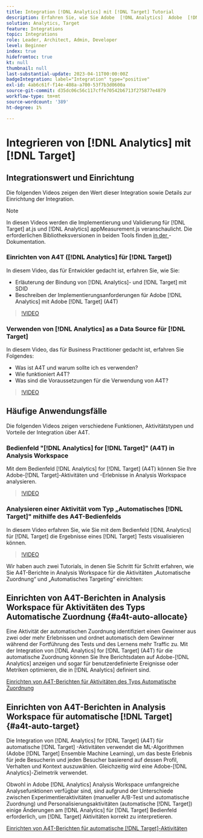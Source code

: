 ```yaml
---
title: Integration [!DNL Analytics] mit [!DNL Target] Tutorial
description: Erfahren Sie, wie Sie Adobe  [!DNL Analytics]  Adobe  [!DNL Target].
solution: Analytics, Target
feature: Integrations
topic: Integrations
role: Leader, Architect, Admin, Developer
level: Beginner
index: true
hidefromtoc: true
kt: null
thumbnail: null
last-substantial-update: 2023-04-11T00:00:00Z
badgeIntegration: label="Integration" type="positive"
exl-id: 4ab6c61f-f14e-408a-a700-53f7b3d0600a
source-git-commit: d35dc06c56c117cffe70542b6713f275877e4879
workflow-type: tm+mt
source-wordcount: '389'
ht-degree: 1%

---
```


# Integrieren von [!DNL Analytics] mit [!DNL Target]


## Integrationswert und Einrichtung

Die folgenden Videos zeigen den Wert dieser Integration sowie Details zur Einrichtung der Integration.

>[!NOTE]
>
>In diesen Videos werden die Implementierung und Validierung für [!DNL Target] at.js und [!DNL Analytics] appMeasurement.js veranschaulicht. Die erforderlichen Bibliotheksversionen in beiden Tools finden [ in der ](https://experienceleague.adobe.com/docs/target/using/integrate/a4t/a4timplementation.html?lang=de)-Dokumentation.

### Einrichten von A4T ([!DNL Analytics] für [!DNL Target])

In diesem Video, das für Entwickler gedacht ist, erfahren Sie, wie Sie:

* Erläuterung der Bindung von [!DNL Analytics]- und [!DNL Target] mit SDID
* Beschreiben der Implementierungsanforderungen für Adobe [!DNL Analytics] mit Adobe [!DNL Target] (A4T)

>[!VIDEO](https://video.tv.adobe.com/v/35146/?quality=12&learn=on)

### Verwenden von [!DNL Analytics] as a Data Source für [!DNL Target]

In diesem Video, das für Business Practitioner gedacht ist, erfahren Sie Folgendes:

* Was ist A4T und warum sollte ich es verwenden?
* Wie funktioniert A4T?
* Was sind die Voraussetzungen für die Verwendung von A4T?

>[!VIDEO](https://video.tv.adobe.com/v/17384/?quality=12&learn=on)


## Häufige Anwendungsfälle

Die folgenden Videos zeigen verschiedene Funktionen, Aktivitätstypen und Vorteile der Integration über A4T.

### Bedienfeld &quot;[!DNL Analytics] for [!DNL Target]&quot; (A4T) in Analysis Workspace

Mit dem Bedienfeld [!DNL Analytics] for [!DNL Target] (A4T) können Sie Ihre Adobe-[!DNL Target]-Aktivitäten und -Erlebnisse in Analysis Workspace analysieren.

>[!VIDEO](https://video.tv.adobe.com/v/37247/?quality=12&learn=on)

### Analysieren einer Aktivität vom Typ „Automatisches [!DNL Target]&quot; mithilfe des A4T-Bedienfelds

In diesem Video erfahren Sie, wie Sie mit dem Bedienfeld [!DNL Analytics] für [!DNL Target] die Ergebnisse eines [!DNL Target] Tests visualisieren können.

>[!VIDEO](https://video.tv.adobe.com/v/333270/?quality=12&learn=on)

Wir haben auch zwei Tutorials, in denen Sie Schritt für Schritt erfahren, wie Sie A4T-Berichte in Analysis Workspace für die Aktivitäten „Automatische Zuordnung“ und „Automatisches Targeting“ einrichten:

## Einrichten von A4T-Berichten in Analysis Workspace für Aktivitäten des Typs Automatische Zuordnung {#a4t-auto-allocate}

Eine Aktivität der automatischen Zuordnung identifiziert einen Gewinner aus zwei oder mehr Erlebnissen und ordnet automatisch dem Gewinner während der Fortführung des Tests und des Lernens mehr Traffic zu. Mit der Integration von [!DNL Analytics] for [!DNL Target] (A4T) für die automatische Zuordnung können Sie Ihre Berichtsdaten auf Adobe-[!DNL Analytics] anzeigen und sogar für benutzerdefinierte Ereignisse oder Metriken optimieren, die in [!DNL Analytics] definiert sind.

<a href="https://experienceleague.adobe.com/docs/target-learn/tutorials/integrations/set-up-a4t-reports-in-analysis-workspace-for-auto-allocate-activities.html?lang=de" class="spectrum-Button spectrum-Button--primary spectrum-Button--sizeM" target="_blank">
  <span class="spectrum-Button-label has-no-wrap has-text-weight-bold">Einrichten von A4T-Berichten für Aktivitäten des Typs Automatische Zuordnung</span>
</a>

## Einrichten von A4T-Berichten in Analysis Workspace für automatische [!DNL Target] {#a4t-auto-target}

Die Integration von [!DNL Analytics] for [!DNL Target] (A4T) für automatische [!DNL Target] -Aktivitäten verwendet die ML-Algorithmen (Adobe [!DNL Target] Ensemble Machine Learning), um das beste Erlebnis für jede Besucherin und jeden Besucher basierend auf dessen Profil, Verhalten und Kontext auszuwählen. Gleichzeitig wird eine Adobe-[!DNL Analytics]-Zielmetrik verwendet.

Obwohl in Adobe [!DNL Analytics] Analysis Workspace umfangreiche Analysefunktionen verfügbar sind, sind aufgrund der Unterschiede zwischen Experimentieraktivitäten (manueller A/B-Test und automatische Zuordnung) und Personalisierungsaktivitäten (automatische [!DNL Target]) einige Änderungen am [!DNL Analytics] für [!DNL Target] Bedienfeld erforderlich, um [!DNL Target] Aktivitäten korrekt zu interpretieren.

<a href="https://experienceleague.adobe.com/docs/target-learn/tutorials/integrations/set-up-a4t-reports-in-analysis-workspace-for-auto-target-activities.html?lang=de" class="spectrum-Button spectrum-Button--primary spectrum-Button--sizeM" target="_blank">
  <span class="spectrum-Button-label has-no-wrap has-text-weight-bold">Einrichten von A4T-Berichten für automatische [!DNL Target]-Aktivitäten</span>
</a>
